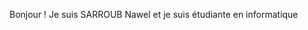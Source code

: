 Bonjour ! Je suis  SARROUB Nawel et je suis étudiante en informatique
<!---
nawel-SARROUB/nawel-SARROUB is a ✨ special ✨ repository because its `README.md` (this file) appears on your GitHub profile.
You can click the Preview link to take a look at your changes.
--->
